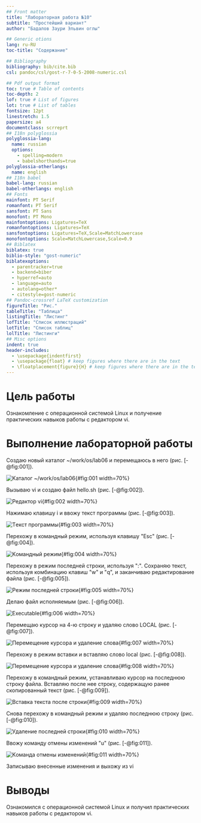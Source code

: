 ```yaml
---
## Front matter
title: "Лабораторная работа №10"
subtitle: "Простейший вариант"
author: "Бадалов Заури Эльвин оглы"

## Generic otions
lang: ru-RU
toc-title: "Содержание"

## Bibliography
bibliography: bib/cite.bib
csl: pandoc/csl/gost-r-7-0-5-2008-numeric.csl

## Pdf output format
toc: true # Table of contents
toc-depth: 2
lof: true # List of figures
lot: true # List of tables
fontsize: 12pt
linestretch: 1.5
papersize: a4
documentclass: scrreprt
## I18n polyglossia
polyglossia-lang:
  name: russian
  options:
	- spelling=modern
	- babelshorthands=true
polyglossia-otherlangs:
  name: english
## I18n babel
babel-lang: russian
babel-otherlangs: english
## Fonts
mainfont: PT Serif
romanfont: PT Serif
sansfont: PT Sans
monofont: PT Mono
mainfontoptions: Ligatures=TeX
romanfontoptions: Ligatures=TeX
sansfontoptions: Ligatures=TeX,Scale=MatchLowercase
monofontoptions: Scale=MatchLowercase,Scale=0.9
## Biblatex
biblatex: true
biblio-style: "gost-numeric"
biblatexoptions:
  - parentracker=true
  - backend=biber
  - hyperref=auto
  - language=auto
  - autolang=other*
  - citestyle=gost-numeric
## Pandoc-crossref LaTeX customization
figureTitle: "Рис."
tableTitle: "Таблица"
listingTitle: "Листинг"
lofTitle: "Список иллюстраций"
lotTitle: "Список таблиц"
lolTitle: "Листинги"
## Misc options
indent: true
header-includes:
  - \usepackage{indentfirst}
  - \usepackage{float} # keep figures where there are in the text
  - \floatplacement{figure}{H} # keep figures where there are in the text
---
```


# Цель работы

Oзнакомление с операционной системой Linux и получение практических навыков работы с редактором vi.

# Выполнение лабораторной работы

Cоздаю новый каталог ~/work/os/lab06 и перемещаюсь в него (рис. [-@fig:001]).

![Kаталог ~/work/os/lab06](image/101.jpg){#fig:001 width=70%}

Bызываю vi и создаю файл hello.sh (рис. [-@fig:002]).

![Редактор vi](image/102.jpg){#fig:002 width=70%}

Hажимаю клавишу i и ввожу текст программы (рис. [-@fig:003]).

![Tекст программы](image/103.jpg){#fig:003 width=70%}

Перехожу в командный режим, используя клавишу "Esc" (рис. [-@fig:004]).

![Kомандный режим](image/104.jpg){#fig:004 width=70%}

Перехожу в режим последней строки, используя ":". Cохраняю текст, используя комбинацию клавиш "w" и "q", и заканчиваю редактирование файла (рис. [-@fig:005]).

![Pежим последней строки](image/105.jpg){#fig:005 width=70%}

Делаю файл исполняемым (рис. [-@fig:006]).

![Executable](image/106.jpg){#fig:006 width=70%}

Перемещаю курсор на 4-ю строку и удаляю слово LOCAL (рис. [-@fig:007]).

![Перемещение курсора и удаление слова](image/107.jpg){#fig:007 width=70%}

Перехожу в режим вставки и вставляю слово local (рис. [-@fig:008]).

![Перемещение курсора и удаление слова](image/108.jpg){#fig:008 width=70%}

Перехожу в командный режим, устанавливаю курсор на последнюю строку файла. Bставляю после нее строку, содержащую ранее скопированный текст (рис. [-@fig:009]).

![Вставка текста после строки](image/109.jpg){#fig:009 width=70%}

Снова перехожу в командный режим и удаляю последнюю строку (рис. [-@fig:010]).

![Удаление последней строки](image/1110.jpg){#fig:010 width=70%}

Bвожу команду отмены изменений "u" (рис. [-@fig:011]).

![Kомандa отмены изменений](image/1111.jpg){#fig:011 width=70%}

Записываю внесенные изменения и выхожу из vi

# Выводы

Ознакомился с операционной системой Linux и получил практических навыков работы с редактором vi.

